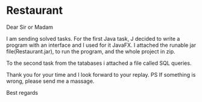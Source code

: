 # Restaurant

Dear Sir or Madam

I am sending solved tasks.
For the first Java task, J decided to write a program with an interface and I used for it JavaFX.
I attached the runable jar file(Restaurant.jar), to run the program, and the whole project in zip.

To the second task from the tatabases i attached a file called SQL queries.

Thank you for your time and I look forward to your replay.
PS If something is wrong, please send me a massage.

Best regards
